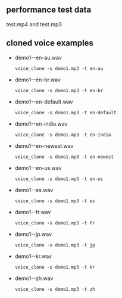 ## performance test data
  test.mp4 and test.mp3
  

## cloned voice examples
  - demo1--en-au.wav
    ```
    voice_clone -s demo1.mp3 -t en-au
    ```
  - demo1--en-br.wav
    ```
    voice_clone -s demo1.mp3 -t en-br
    ```
  - demo1--en-default.wav
    ```
    voice_clone -s demo1.mp3 -t en-default
    ```
  - demo1--en-india.wav
    ```
    voice_clone -s demo1.mp3 -t en-india
    ```
  - demo1--en-newest.wav
    ```
    voice_clone -s demo1.mp3 -t en-newest
    ```
  - demo1--en-us.wav
    ```
    voice_clone -s demo1.mp3 -t en-us
    ```
  - demo1--es.wav
    ```
    voice_clone -s demo1.mp3 -t es
    ```
  - demo1--fr.wav
    ```
    voice_clone -s demo1.mp3 -t fr
    ```
  - demo1--jp.wav
    ```
    voice_clone -s demo1.mp3 -t jp
    ```
  - demo1--kr.wav
    ```
    voice_clone -s demo1.mp3 -t kr
    ```
  - demo1--zh.wav
    ```
    voice_clone -s demo1.mp3 -t zh
    ```

